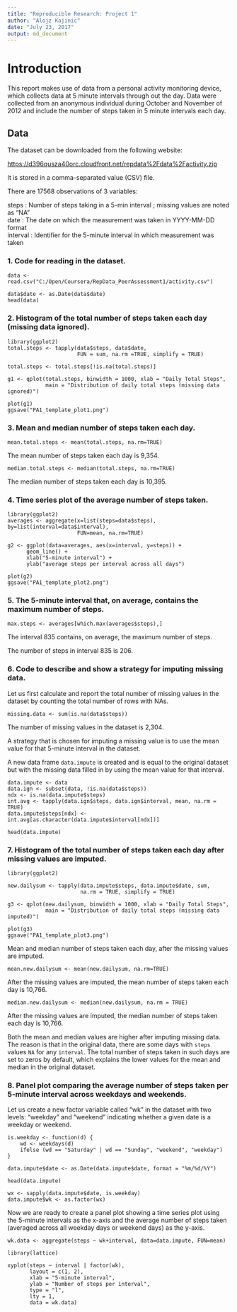 ```yaml
---
title: "Reproducible Research: Project 1"
author: "Alojz Kajinic"
date: "July 23, 2017"
output: md_document
---
```


# Introduction  

This report makes use of data from a personal activity monitoring device, which collects data at 5 minute intervals through out the day. Data were collected from an anonymous individual during October and November of 2012 and include the number of steps taken in 5 minute intervals each day.  

## Data

The dataset can be downloaded from the following website:  

https://d396qusza40orc.cloudfront.net/repdata%2Fdata%2Factivity.zip  

It is stored in a comma-separated value (CSV) file.  

There are 17568 observations of 3 variables:

steps : Number of steps taking in a 5-min interval ; missing values are noted as “NA”  
date : The date on which the measurement was taken in YYYY-MM-DD format  
interval : Identifier for the 5-minute interval in which measurement was taken  

### 1. Code for reading in the dataset.  

```{r echo = TRUE}
data <- read.csv("C:/Open/Coursera/RepData_PeerAssessment1/activity.csv")

data$date <- as.Date(data$date)
head(data)
```

### 2. Histogram of the total number of steps taken each day (missing data ignored).  

```{r echo = TRUE}
library(ggplot2)
total.steps <- tapply(data$steps, data$date,
                      FUN = sum, na.rm =TRUE, simplify = TRUE)

total.steps <- total.steps[!is.na(total.steps)]

g1 <- qplot(total.steps, binwidth = 1000, xlab = "Daily Total Steps",
            main = "Distribution of daily total steps (missing data ignored)")

plot(g1)
ggsave("PA1_template_plot1.png")

```

### 3. Mean and median number of steps taken each day.

```{r echo = TRUE}
mean.total.steps <- mean(total.steps, na.rm=TRUE)  
```

The mean number of steps taken each day is 9,354.  


```{r echo = TRUE}
median.total.steps <- median(total.steps, na.rm=TRUE)  
```

The median number of steps taken each day is 10,395.  

### 4. Time series plot of the average number of steps taken.    

```{r echo = TRUE }
library(ggplot2)
averages <- aggregate(x=list(steps=data$steps), by=list(interval=data$interval),
                      FUN=mean, na.rm=TRUE)
                      
g2 <- ggplot(data=averages, aes(x=interval, y=steps)) +
      geom_line() +
      xlab("5-minute interval") +
      ylab("average steps per interval across all days")

plot(g2)
ggsave("PA1_template_plot2.png")

```

### 5. The 5-minute interval that, on average, contains the maximum number of steps.

```{r echo = TRUE}
max.steps <- averages[which.max(averages$steps),]
```

The interval 835 contains, on average, the maximum number of steps.  

The number of steps in interval 835 is 206.  

### 6. Code to describe and show a strategy for imputing missing data.  

Let us first calculate and report the total number of missing values in the dataset by counting the total number of rows with NAs.

```{r echo = TRUE}
missing.data <- sum(is.na(data$steps))
```

The number of missing values in the dataset is 2,304.  

A strategy that is chosen for imputing a missing value is to use the mean value for that 5-minute interval in the dataset.  

A new data frame `data.impute` is created and is equal to the original dataset but with the missing data filled in by using the mean value for that interval.  

```{r echo = TRUE}
data.impute <- data
data.ign <- subset(data, !is.na(data$steps))
ndx <- is.na(data.impute$steps)
int.avg <- tapply(data.ign$steps, data.ign$interval, mean, na.rm = TRUE)
data.impute$steps[ndx] <- int.avg[as.character(data.impute$interval[ndx])]

head(data.impute)
```

### 7. Histogram of the total number of steps taken each day after missing values are imputed.  

```{r echo = TRUE}
library(ggplot2)

new.dailysum <- tapply(data.impute$steps, data.impute$date, sum, 
                       na.rm = TRUE, simplify = TRUE)

g3 <- qplot(new.dailysum, binwidth = 1000, xlab = "Daily Total Steps",
            main = "Distribution of daily total steps (missing data imputed)")

plot(g3)
ggsave("PA1_template_plot3.png")

```

Mean and median number of steps taken each day, after the missing values are imputed.  

```{r echo = TRUE}
mean.new.dailysum <- mean(new.dailysum, na.rm=TRUE)  
```

After the missing values are imputed, the mean number of steps taken each day is 10,766.  


```{r echo = TRUE}
median.new.dailysum <- median(new.dailysum, na.rm = TRUE)  
```

After the missing values are imputed, the median number of steps taken each day is 10,766.  

Both the mean and median values are higher after imputing missing data. The reason is that in the original data, there are some days with `steps` values `NA` for any `interval`. The total number of steps taken in such days are set to zeros by default, which explains the lower values for the mean and median in the original dataset.  

### 8. Panel plot comparing the average number of steps taken per 5-minute interval across weekdays and weekends.

Let us create a new factor variable called “wk” in the dataset with two levels:  “weekday” and “weekend” indicating whether a given date is a weekday or weekend.  

```{r echo = TRUE}
is.weekday <- function(d) {
    wd <- weekdays(d)
    ifelse (wd == "Saturday" | wd == "Sunday", "weekend", "weekday")
}

data.impute$date <- as.Date(data.impute$date, format = "%m/%d/%Y")

head(data.impute)

wx <- sapply(data.impute$date, is.weekday)
data.impute$wk <- as.factor(wx)

```

Now we are ready to create a panel plot showing a time series plot using the 5-minute intervals as the x-axis and the average number of steps taken (averaged across all weekday days or weekend days) as the y-axis.

```{r}
wk.data <- aggregate(steps ~ wk+interval, data=data.impute, FUN=mean)

library(lattice)

xyplot(steps ~ interval | factor(wk),
       layout = c(1, 2),
       xlab = "5-minute interval",
       ylab = "Number of steps per interval",
       type = "l",
       lty = 1,
       data = wk.data)

```

